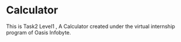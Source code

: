 # Calculator
This is Task2 Level1 , A Calculator created under the virtual internship program of Oasis Infobyte.
